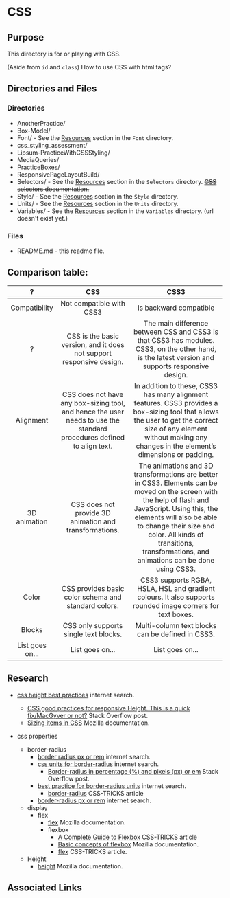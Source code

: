 # CSS

## Purpose
This directory is for or playing with CSS.

(Aside from `id` and `class`) How to use CSS with html tags?

## Directories and Files

### Directories

* AnotherPractice/                
* Box-Model/
* Font/ - See the [Resources](https://github.com/JamieBort/LearningDirectory/tree/master/CSS/Font#resources) section in the `Font` directory.
* css_styling_assessment/
* Lipsum-PracticeWithCSSStyling/
* MediaQueries/
* PracticeBoxes/
* ResponsivePageLayoutBuild/
* Selectors/ - See the [Resources](https://github.com/JamieBort/LearningDirectory/tree/master/CSS/Selectors#resources) section in the `Selectors` directory.
~~[CSS selectors](https://developer.mozilla.org/en-US/docs/Web/CSS/CSS_Selectors) documentation.~~
* Style/ - See the [Resources](https://github.com/JamieBort/LearningDirectory/tree/master/CSS/Style#resources) section in the `Style` directory.
* Units/ - See the [Resources](https://github.com/JamieBort/LearningDirectory/tree/master/CSS/Units#resources) section in the `Units` directory.
* Variables/ - See the [Resources]() section in the `Variables` directory. (url doesn't exist yet.)

### Files

* README.md - this readme file.

## Comparison table:

| ? | CSS | CSS3 |
| :----:    | :----:|:----: |
| Compatibility | Not compatible with CSS3 | Is backward compatible |
| ? | CSS is the basic version, and it does not support responsive design. | The main difference between CSS and CSS3 is that CSS3 has modules. CSS3, on the other hand, is the latest version and supports responsive design. |
| Alignment | CSS does not have any box-sizing tool, and hence the user needs to use the standard procedures defined to align text. | In addition to these, CSS3 has many alignment features. CSS3 provides a box-sizing tool that allows the user to get the correct size of any element without making any changes in the element’s dimensions or padding. |
| 3D animation | CSS does not provide 3D animation and transformations. | The animations and 3D transformations are better in CSS3. Elements can be moved on the screen with the help of flash and JavaScript. Using this, the elements will also be able to change their size and color. All kinds of transitions, transformations, and animations can be done using CSS3. |
| Color | CSS provides basic color schema and standard colors.  | CSS3 supports RGBA, HSLA, HSL and gradient colours. It also supports rounded image corners for text boxes. |
| Blocks | CSS only supports single text blocks. | Multi-column text blocks can be defined in CSS3.  |
| List goes on... | List goes on... | List goes on... |

## Research

* [css height best practices](https://www.google.com/search?q=css+height+best+practices&oq=css+height+best+practices&aqs=chrome..69i57j69i64.5337j0j7&sourceid=chrome&ie=UTF-8) internet search.
    * [CSS good practices for responsive Height. This is a quick fix/MacGyver or not?](https://stackoverflow.com/questions/38749086/css-good-practices-for-responsive-height-this-is-a-quick-fix-macgyver-or-not) Stack Overflow post.
    * [Sizing items in CSS](https://developer.mozilla.org/en-US/docs/Learn/CSS/Building_blocks/Sizing_items_in_CSS) Mozilla documentation.

* css properties
    * border-radius
        * [border radius px or rem](https://www.google.com/search?q=border+radius+px+or+rem&oq=border+radius+px+or+rem&aqs=chrome..69i57.9665j0j7&sourceid=chrome&ie=UTF-8) internet search.
        * [css units for border-radius](https://www.google.com/search?q=css+units+for+border-radius&oq=css+units+for+border-radius&aqs=chrome..69i57j69i64.5231j0j4&sourceid=chrome&ie=UTF-8) internet search.
            * [Border-radius in percentage (%) and pixels (px) or em](https://stackoverflow.com/questions/29966499/border-radius-in-percentage-and-pixels-px-or-em) Stack Overflow post.
        * [best practice for border-radius units](https://www.google.com/search?q=best+practice+for+border-radius+units&oq=best+practice+for+border-radius+units&aqs=chrome..69i57.7097j0j7&sourceid=chrome&ie=UTF-8) internet search.
            * [border-radius](https://css-tricks.com/almanac/properties/b/border-radius/) CSS-TRICKS article
        * [border-radius px or rem](https://www.google.com/search?q=border-radius+px+or+rem&oq=border-radius+px+or+rem&aqs=chrome..69i57.5894j0j7&sourceid=chrome&ie=UTF-8) internet search.
    * display
        * flex
            * [flex](https://developer.mozilla.org/en-US/docs/Web/CSS/flex) Mozilla documentation.
            * flexbox
                * [A Complete Guide to Flexbox](https://css-tricks.com/snippets/css/a-guide-to-flexbox/) CSS-TRICKS article
                * [Basic concepts of flexbox](https://developer.mozilla.org/en-US/docs/Web/CSS/CSS_Flexible_Box_Layout/Basic_Concepts_of_Flexbox) Mozilla documentation.
                * [flex](https://css-tricks.com/almanac/properties/f/flex/) CSS-TRICKS article.
    * Height
        * [height](https://developer.mozilla.org/en-US/docs/Web/CSS/height) Mozilla documentation.

## Associated Links